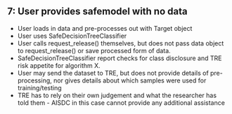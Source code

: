 ## 7: User provides safemodel with no data
- User loads in data and pre-processes out with Target object
- User uses SafeDecisionTreeClassifier
- User calls request_release() themselves, but does not pass data object to request_release() or save processed form of data.
- SafeDecisionTreeClassifier report checks for class disclosure and TRE risk appetite for algorithm X.
- User may send the dataset to TRE, but does not provide details of pre-processing, nor gives details about which samples were used for training/testing
- TRE has to rely on their own judgement and what the researcher has told them - AISDC in this case cannot provide any additional assistance
